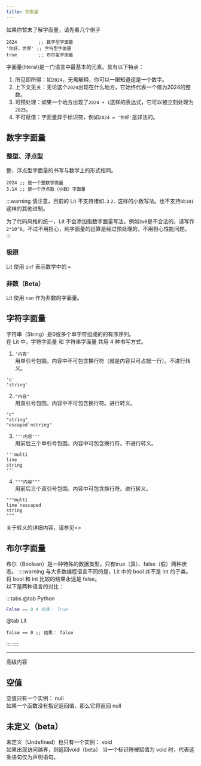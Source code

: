 ```yaml
---
title: 字面量
---
```


如果你暂未了解字面量，请先看几个例子
```lit
2024        ;; 数字型字面量
'你好，世界' ;; 字符型字面量
true        ;; 布尔型字面量
```

字面量(literal)是一门语言中最基本的元素。具有以下特点：

1. 所见即所得：如`2024`，无需解释，你可以一眼知道这是一个数字。
2. 上下文无关：无论这个`2024`出现在什么地方，它始终代表一个值为2024的整数。
3. 可预处理：如果一个地方出现了`2024 + 1`这样的表达式，它可以被立刻处理为`2025`。
4. 不可赋值：字面量异于标识符，例如`2024 = '你好'`是非法的。

## 数字字面量

### 整型、浮点型
整、浮点型字面量的书写与数学上的形式相同。
```lit
2024 ;; 是一个整数字面量
3.14 ;; 是一个浮点数（小数）字面量
```
:::warning
请注意，目前的 Lit 不支持诸如`.3` `2.` 这样的小数写法。也不支持`0b101`这样的其他进制。

为了代码风格的统一，Lit 不会添加指数字面量写法。例如`2e8`是不合法的。请写作`2*10^8`。不过不用担心，纯字面量的运算是经过预处理的，不用担心性能问题。
:::

### 极限
Lit 使用 `inf` 表示数学中的 `∞`

### 非数（Beta）
Lit 使用 `nan` 作为非数的字面量。


## 字符字面量

字符串（String）是0或多个单字符组成的的有序序列。  
在 Lit 中，字符字面量 和 字符串字面量 共用 4 种书写方式。

1. `'内容'`  
  用单引号包围。内容中不可包含换行符（就是内容只可占据一行）。不进行转义。
  ```lit
'c'
'string'
```
2. `"内容"`  
  用双引号包围。内容中不可包含换行符。进行转义。
  ```lit
"c"
"string"
"escaped`nstring"
```
3. `'''内容'''`  
  用前后三个单引号包围。内容中可包含换行符。不进行转义。
  ```lit
'''multi
line
string
'''
```
4. `"""内容"""`  
  用前后三个双引号包围。内容中可包含换行符。进行转义。
  ```lit
"""multi
line`nescaped
string
"""
```

关于转义的详细内容，请参见<>

## 布尔字面量

布尔（Boolean）是一种特殊的数据类型，只有true（真）、false（假）两种状态。
::::warning
与大多数编程语言不同的是，Lit 中的 bool 并不是 int 的子类。将 bool 和 int 比较的结果永远是 false。  
以下是两种语言的对比：

:::tabs
@tab Python
```python
False == 0 # 结果： True
```

@tab Lit
```lit
false == 0 ;; 结果： false
```
:::
::::

---
高级内容

## 空值

空值只有一个实例： null  
如果一个函数没有指定返回值，那么它将返回 null

## 未定义（beta）

未定义（Undefined）也只有一个实例： void  
如果出现访问越界，则返回void（beta）
当一个标识符被赋值为 void 时，代表这条语句仅为声明语句。